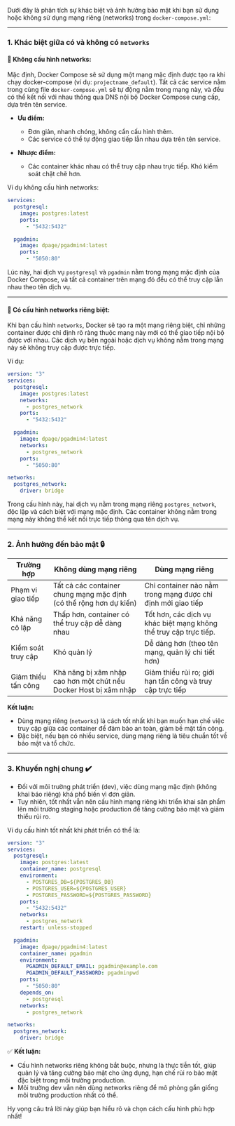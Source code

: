 Dưới đây là phân tích sự khác biệt và ảnh hưởng bảo mật khi bạn sử dụng hoặc không sử dụng mạng riêng (networks) trong `docker-compose.yml`:

---

### 1. Khác biệt giữa có và không có `networks`

#### 📌 **Không cấu hình networks:**

Mặc định, Docker Compose sẽ sử dụng một mạng mặc định được tạo ra khi chạy docker-compose (ví dụ: `projectname_default`). Tất cả các service nằm trong cùng file `docker-compose.yml` sẽ tự động nằm trong mạng này, và đều có thể kết nối với nhau thông qua DNS nội bộ Docker Compose cung cấp, dựa trên tên service.

- **Ưu điểm:**

  - Đơn giản, nhanh chóng, không cần cấu hình thêm.
  - Các service có thể tự động giao tiếp lẫn nhau dựa trên tên service.

- **Nhược điểm:**
  - Các container khác nhau có thể truy cập nhau trực tiếp. Khó kiểm soát chặt chẽ hơn.

Ví dụ không cấu hình networks:

```yaml
services:
  postgresql:
    image: postgres:latest
    ports:
      - "5432:5432"

  pgadmin:
    image: dpage/pgadmin4:latest
    ports:
      - "5050:80"
```

Lúc này, hai dịch vụ `postgresql` và `pgadmin` nằm trong mạng mặc định của Docker Compose, và tất cả container trên mạng đó đều có thể truy cập lẫn nhau theo tên dịch vụ.

---

#### 📌 **Có cấu hình networks riêng biệt:**

Khi bạn cấu hình `networks`, Docker sẽ tạo ra một mạng riêng biệt, chỉ những container được chỉ định rõ ràng thuộc mạng này mới có thể giao tiếp nội bộ được với nhau. Các dịch vụ bên ngoài hoặc dịch vụ không nằm trong mạng này sẽ không truy cập được trực tiếp.

Ví dụ:

```yaml
version: "3"
services:
  postgresql:
    image: postgres:latest
    networks:
      - postgres_network
    ports:
      - "5432:5432"

  pgadmin:
    image: dpage/pgadmin4:latest
    networks:
      - postgres_network
    ports:
      - "5050:80"

networks:
  postgres_network:
    driver: bridge
```

Trong cấu hình này, hai dịch vụ nằm trong mạng riêng `postgres_network`, độc lập và cách biệt với mạng mặc định. Các container không nằm trong mạng này không thể kết nối trực tiếp thông qua tên dịch vụ.

---

### 2. Ảnh hưởng đến bảo mật 🔒

| Trường hợp          | Không dùng mạng riêng                                              | Dùng mạng riêng                                                   |
| ------------------- | ------------------------------------------------------------------ | ----------------------------------------------------------------- |
| Phạm vi giao tiếp   | Tất cả các container chung mạng mặc định (có thể rộng hơn dự kiến) | Chỉ container nào nằm trong mạng được chỉ định mới giao tiếp      |
| Khả năng cô lập     | Thấp hơn, container có thể truy cập dễ dàng nhau                   | Tốt hơn, các dịch vụ khác biệt mạng không thể truy cập trực tiếp. |
| Kiểm soát truy cập  | Khó quản lý                                                        | Dễ dàng hơn (theo tên mạng, quản lý chi tiết hơn)                 |
| Giảm thiểu tấn công | Khả năng bị xâm nhập cao hơn một chút nếu Docker Host bị xâm nhập  | Giảm thiểu rủi ro; giới hạn tấn công và truy cập trực tiếp        |

**Kết luận:**

- Dùng mạng riêng (`networks`) là cách tốt nhất khi bạn muốn hạn chế việc truy cập giữa các container để đảm bảo an toàn, giảm bề mặt tấn công.
- Đặc biệt, nếu bạn có nhiều service, dùng mạng riêng là tiêu chuẩn tốt về bảo mật và tổ chức.

---

### 3. Khuyến nghị chung ✔️

- Đối với môi trường phát triển (dev), việc dùng mạng mặc định (không khai báo riêng) khá phổ biến vì đơn giản.
- Tuy nhiên, tốt nhất vẫn nên cấu hình mạng riêng khi triển khai sản phẩm lên môi trường staging hoặc production để tăng cường bảo mật và giảm thiểu rủi ro.

Ví dụ cấu hình tốt nhất khi phát triển có thể là:

```yaml
version: "3"
services:
  postgresql:
    image: postgres:latest
    container_name: postgresql
    environment:
      - POSTGRES_DB=${POSTGRES_DB}
      - POSTGRES_USER=${POSTGRES_USER}
      - POSTGRES_PASSWORD=${POSTGRES_PASSWORD}
    ports:
      - "5432:5432"
    networks:
      - postgres_network
    restart: unless-stopped

  pgadmin:
    image: dpage/pgadmin4:latest
    container_name: pgadmin
    environment:
      PGADMIN_DEFAULT_EMAIL: pgadmin@example.com
      PGADMIN_DEFAULT_PASSWORD: pgadminpwd
    ports:
      - "5050:80"
    depends_on:
      - postgresql
    networks:
      - postgres_network

networks:
  postgres_network:
    driver: bridge
```

✅ **Kết luận:**

- Cấu hình networks riêng không bắt buộc, nhưng là thực tiễn tốt, giúp quản lý và tăng cường bảo mật cho ứng dụng, hạn chế rủi ro bảo mật đặc biệt trong môi trường production.
- Môi trường dev vẫn nên dùng networks riêng để mô phỏng gần giống môi trường production nhất có thể.

Hy vọng câu trả lời này giúp bạn hiểu rõ và chọn cách cấu hình phù hợp nhất!
